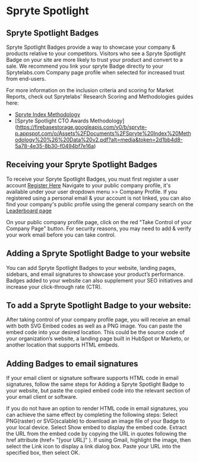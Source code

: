 # Spryte Spotlight

## Spryte Spotlight Badges

Spryte Spotlight Badges provide a way to showcase your company & products relative to your competitors. Visitors who see a Spryte Spotlight Badge on your site are more likely to trust your product and convert to a sale. We recommend you link your spryte Badge directly to your Sprytelabs.com Company page profile when selected for increased trust from end-users.

For more information on the inclusion criteria and scoring for Market Reports, check out Sprytelabs' Research Scoring and Methodologies guides here:
- [Spryte Index Methodology](https://firebasestorage.googleapis.com/v0/b/spryte-p.appspot.com/o/Assets%2FDocuments%2FSpryte%20Index%20Methodology%20%26%20Data%20v2.pdf?alt=media&token=2d1bb4d8-5a78-4e35-8b30-f0494bf7e16a)
- [Spryte Spotlight CTO Awards Methodology] (https://firebasestorage.googleapis.com/v0/b/spryte-p.appspot.com/o/Assets%2FDocuments%2FSpryte%20Index%20Methodology%20%26%20Data%20v2.pdf?alt=media&token=2d1bb4d8-5a78-4e35-8b30-f0494bf7e16a)


## Receiving your Spryte Spotlight Badges
To receive your Spryte Spotlight Badges, you must first register a user account [Register Here](https://www.sprytelabs.com/register)
Navigate to your public company profile, it's available under your user dropdown menu >> Company Profile.
If you registered using a personal email & your account is not linked, you can also find your company's public profile using the general company search on the [Leaderboard page](https://www.sprytelabs.com/leaderboard)

On your public company profile page, click on the red "Take Control of your Company Page" button. For security reasons, you may need to add & verify your work email before you can take control.

## Adding a Spryte Spotlight Badge to your website
You can add Spryte Spotlight Badges to your website, landing pages, sidebars, and email signatures to showcase your product’s performance. Badges added to your website can also supplement your SEO initiatives and increase your click-through rate (CTR).

## To add a Spryte Spotlight Badge to your website:
After taking control of your company profile page, you will receive an email with both SVG Embed codes as well as a PNG image. 
You can paste the embed code into your desired location. This could be the source code of your organization’s website, a landing page built in HubSpot or Marketo, or another location that supports HTML embeds.

## Adding Badges to email signatures
If your email client or signature software supports HTML code in email signatures, follow the same steps for Adding a Spryte Spotlight Badge to your website, but paste the copied embed code into the relevant section of your email client or software.

If you do not have an option to render HTML code in email signatures, you can achieve the same effect by completing the following steps:
Select PNG(raster) or SVG(scalable) to download an image file of your Badge to your local device.
Select Show embed to display the embed code. Extract the URL from the embed code by copying the URL in quotes following the href attribute (href= "[your URL]" ).
If using Gmail, highlight the image, then select the Link icon to display a link dialog box. Paste your URL into the specified box, then select OK.

